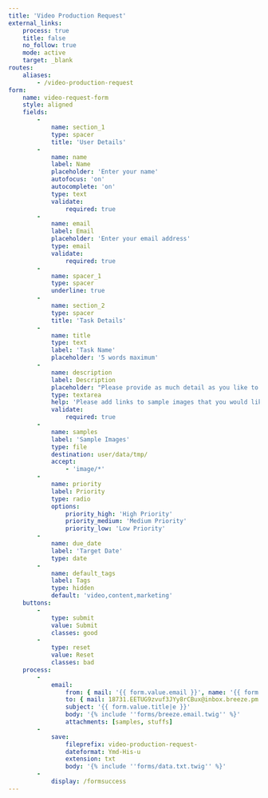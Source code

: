 ```yaml
---
title: 'Video Production Request'
external_links:
    process: true
    title: false
    no_follow: true
    mode: active
    target: _blank
routes:
    aliases:
        - /video-production-request
form:
    name: video-request-form
    style: aligned
    fields:
        -
            name: section_1
            type: spacer
            title: 'User Details'
        -
            name: name
            label: Name
            placeholder: 'Enter your name'
            autofocus: 'on'
            autocomplete: 'on'
            type: text
            validate:
                required: true
        -
            name: email
            label: Email
            placeholder: 'Enter your email address'
            type: email
            validate:
                required: true
        -
            name: spacer_1
            type: spacer
            underline: true
        -
            name: section_2
            type: spacer
            title: 'Task Details'
        -
            name: title
            type: text
            label: 'Task Name'
            placeholder: '5 words maximum'
        -
            name: description
            label: Description
            placeholder: "Please provide as much detail as you like to describe the request.\nFeel free to include links to examples.  You can upload images below."
            type: textarea
            help: 'Please add links to sample images that you would like referenced or used for inspiration'
            validate:
                required: true
        -
            name: samples
            label: 'Sample Images'
            type: file
            destination: user/data/tmp/
            accept:
                - 'image/*'
        -
            name: priority
            label: Priority
            type: radio
            options:
                priority_high: 'High Priority'
                priority_medium: 'Medium Priority'
                priority_low: 'Low Priority'
        -
            name: due_date
            label: 'Target Date'
            type: date
        -
            name: default_tags
            label: Tags
            type: hidden
            default: 'video,content,marketing'
    buttons:
        -
            type: submit
            value: Submit
            classes: good
        -
            type: reset
            value: Reset
            classes: bad
    process:
        -
            email:
                from: { mail: '{{ form.value.email }}', name: '{{ form.value.name }}' }
                to: { mail: 18731.EETUG9zvuf3JYy8rCBux@inbox.breeze.pm }
                subject: '{{ form.value.title|e }}'
                body: '{% include ''forms/breeze.email.twig'' %}'
                attachments: [samples, stuffs]
        -
            save:
                fileprefix: video-production-request-
                dateformat: Ymd-His-u
                extension: txt
                body: '{% include ''forms/data.txt.twig'' %}'
        -
            display: /formsuccess
---
```



